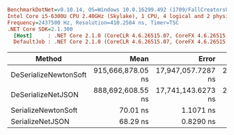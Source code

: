``` ini

BenchmarkDotNet=v0.10.14, OS=Windows 10.0.16299.492 (1709/FallCreatorsUpdate/Redstone3)
Intel Core i5-6300U CPU 2.40GHz (Skylake), 1 CPU, 4 logical and 2 physical cores
Frequency=2437500 Hz, Resolution=410.2564 ns, Timer=TSC
.NET Core SDK=2.1.300
  [Host]     : .NET Core 2.1.0 (CoreCLR 4.6.26515.07, CoreFX 4.6.26515.06), 64bit RyuJIT  [AttachedDebugger]
  DefaultJob : .NET Core 2.1.0 (CoreCLR 4.6.26515.07, CoreFX 4.6.26515.06), 64bit RyuJIT


```
|                Method |              Mean |              Error |             StdDev |               Min |               Max |  Gen 0 | Allocated |
|---------------------- |------------------:|-------------------:|-------------------:|------------------:|------------------:|-------:|----------:|
| DeSerializeNewtonSoft | 915,666,878.05 ns | 17,947,057.7287 ns | 28,981,152.8905 ns | 857,685,319.23 ns | 982,230,703.85 ns |      - |       0 B |
|    DeSerializeNetJSON | 888,692,608.55 ns | 17,741,143.6273 ns | 29,641,465.5298 ns | 854,334,978.21 ns | 950,767,183.33 ns |      - |       0 B |
|   SerializeNewtonSoft |          70.01 ns |          1.1071 ns |          0.9814 ns |          68.67 ns |          72.38 ns | 0.0254 |      40 B |
|      SerializeNetJSON |          68.29 ns |          0.8290 ns |          0.7349 ns |          66.54 ns |          69.38 ns | 0.0254 |      40 B |
